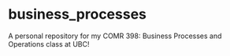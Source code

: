 # business_processes
A personal repository for my COMR 398: Business Processes and Operations class at UBC!
